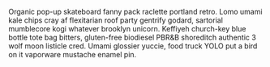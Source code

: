 Organic pop-up skateboard fanny pack raclette portland retro. Lomo umami kale chips cray af flexitarian roof party gentrify godard, sartorial mumblecore kogi whatever brooklyn unicorn. Keffiyeh church-key blue bottle tote bag bitters, gluten-free biodiesel PBR&B shoreditch authentic 3 wolf moon listicle cred. Umami glossier yuccie, food truck YOLO put a bird on it vaporware mustache enamel pin.